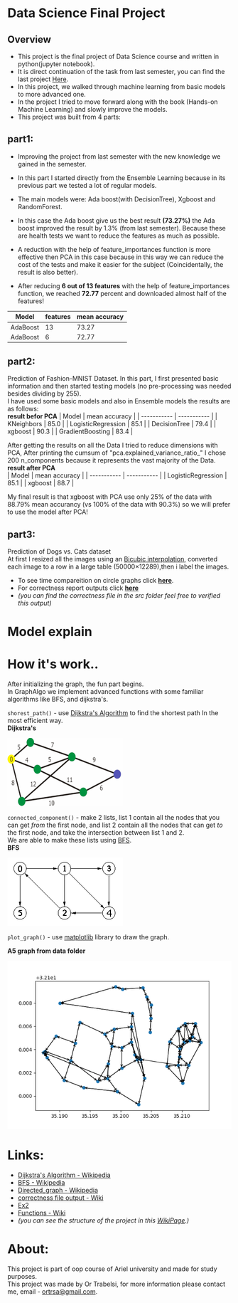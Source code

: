 # Data Science Final Project

## Overview 
- This project is the final project of Data Science course and written in python(jupyter notebook).    
- It is direct continuation of the task from last semester, you can find the last project [Here](https://github.com/ortrsa/Data_Science_Final_Project).
- In this project, we walked through machine learning from basic models to more advanced one.
- In the project I tried to move forward along with the book (Hands-on Machine Learning) and slowly improve the models.
- This project was built from 4 parts:    

## part1:
- Improving the project from last semester with the new knowledge we gained in the semester. 
- In this part I started directly from the Ensemble Learning because in its previous part we tested a lot of regular models.  
- The main models were: Ada boost(with DecisionTree), Xgboost and RandomForest.  
  
- In this case the Ada boost give us the best result **(73.27%)** the Ada boost improved the result by 1.3% (from last semester).
Because these are health tests we want to reduce the features as much as possible.  

- A reduction with the help of feature_importances function is more effective then PCA in this case because in this way we can reduce the cost of the tests and make it easier for the subject (Coincidentally, the result is also better).

- After reducing **6 out of 13 features** with the help of feature_importances function, we reached **72.77** percent and downloaded almost half of the features!

| Model       | features     | mean accuracy |
| ----------- | -----------  | -----------  |
| AdaBoost    | 13           |     73.27    |
| AdaBoost    | 6            |     72.77    |

## part2:
Prediction of Fashion-MNIST Dataset.
In this part, I first presented basic information and then started testing models (no pre-processing was needed besides dividing by 255).  
I have used some basic models and also in Ensemble models the results are as follows:  
**result befor PCA**
| Model      | mean accuracy |
| ----------- | -----------  |
| KNeighbors         | 85.0  |
| LogisticRegression | 85.1  |
| DecisionTree       | 79.4  |
| xgboost            | 90.3  |
| GradientBoosting   | 83.4  | 

After getting the results on all the Data I tried to reduce dimensions with PCA, After printing the cumsum of "pca.explained_variance_ratio_" I chose 200 n_components because it represents the vast majority of the Data.  
**result after PCA**    
| Model      | mean accuracy |
| ----------- | -----------  |
| LogisticRegression | 85.1  |
| xgboost            | 88.7  |
 
My final result is that xgboost with PCA use only 25% of the data with 88.79% mean accurancy (vs 100% of the data with 90.3%) so we will prefer to use the model after PCA!


## part3:
Prediction of Dogs vs. Cats dataset  
At first I resized all the images using an [Bicubic interpolation](https://en.wikipedia.org/wiki/Bicubic_interpolation), converted each image to a row in a large table (50000×12289),then i label the images.  


  - To see time compareition on circle graphs click **[here](https://github.com/ortrsa/Ex3/wiki/Time-comparison_-new)**.
  - For correctness report outputs click **[here](https://github.com/ortrsa/Ex3/wiki/circle-graph-time-comparison-and-correctness-check)**
  - *(you can find the correctness file in the src folder feel free to verified this output)*

  
# Model explain
 





# How it's work..
After initializing the graph, the fun part begins.  
In GraphAlgo we implement advanced functions with some familiar algorithms like BFS, and dijkstra's.  


`shorest_path()` - use [Dijkstra's Algorithm](https://en.wikipedia.org/wiki/Dijkstra%27s_algorithm) to find the shortest path In the most efficient way.  
**Dijkstra's**  

![Alt Text](https://github.com/ortrsa/Ex3/blob/master/img/dWtprX5.gif)  


`connected_component()` - make 2 lists, list 1 contain all the nodes that you can get *from* the first node, and list 2 contain all the nodes that can get *to* the first node, and take the intersection between list 1 and 2.  
We are able to make these lists using [BFS](https://en.wikipedia.org/wiki/Breadth-first_search).  
**BFS**  

![Alt Text](https://github.com/ortrsa/Ex3/blob/master/img/KcsN.gif)  
  
  


`plot_graph()` - use [matplotlib](https://matplotlib.org/gallery/index.html) library to draw the graph.  

**A5 graph from data folder**  

![Alt Text](https://github.com/ortrsa/Ex3/blob/master/img/A5_graph.png)

# Links:
- [Dijkstra's Algorithm - Wikipedia](https://en.wikipedia.org/wiki/Dijkstra%27s_algorithm)
- [BFS - Wikipedia](https://en.wikipedia.org/wiki/Breadth-first_search)
- [Directed_graph - Wikipedia](https://en.wikipedia.org/wiki/Directed_graph)
- [correctness file output - Wiki](https://github.com/ortrsa/Ex3/wiki/circle-graph-time-comparison-and-correctness-check)
- [Ex2](https://github.com/ortrsa/ex2)
- [Functions - Wiki](https://github.com/ortrsa/Ex3/wiki/Functions-explanation)
- *(you can see the structure of the project in this [WikiPage](https://github.com/ortrsa/Ex3/wiki/Inherent-diagram).)*

# About:
This project is part of oop course of Ariel university and made for study purposes.  
This project was made by Or Trabelsi,  for more information please contact me, email - ortrsa@gmail.com.
